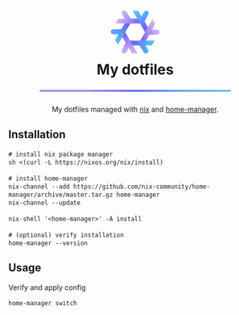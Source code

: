 <h1 align="center">
  <div>
    <img
      src="./assets/nix-logo.svg"
      width="100px"
      alt="nix logo"
    />
  </div>
  <div>My dotfiles</div>
  <div>
    <img src="./assets/underline.png" width="380px" />
  </div>
</h1>

<p align="center">
  My dotfiles managed with <a href="https://nixos.org/learn.html">nix</a> and <a href="https://github.com/nix-community/home-manager">home-manager</a>.
<p>

## Installation

```console
# install nix package manager
sh <(curl -L https://nixos.org/nix/install)

# install home-manager
nix-channel --add https://github.com/nix-community/home-manager/archive/master.tar.gz home-manager
nix-channel --update

nix-shell '<home-manager>' -A install

# (optional) verify installation
home-manager --version
```

## Usage

Verify and apply config

```console
home-manager switch
```
